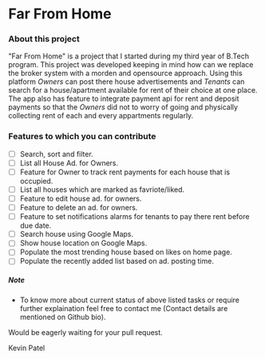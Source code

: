 # Far From Home

### About this project
"Far From Home" is a project that I started during my third year of B.Tech program. This project was developed keeping in mind how can we replace the broker system with a morden and opensource approach. Using this platform *Owners* can post there house advertisements and *Tenants* can search for a house/apartment available for rent of their choice at one place. The app also has feature to integrate payment api for rent and deposit payments so that the *Owners* did not to worry of going and physically collecting rent of each and every appartments regularly.

### Features to which you can contribute

- [ ] Search, sort and filter.
- [ ] List all House Ad. for Owners.
- [ ] Feature for Owner to track rent payments for each house that is occupied.
- [ ] List all houses which are marked as favriote/liked.
- [ ] Feature to edit house ad. for owners.
- [ ] Feature to delete an ad. for owners.
- [ ] Feature to set notifications alarms for tenants to pay there rent before due date.
- [ ] Search house using Google Maps.
- [ ] Show house location on Google Maps.
- [ ] Populate the most trending house based on likes on home page.
- [ ] Populate the recently added list based on ad. posting time.

##### Note
- To know more about current status of above listed tasks or require further explaination feel free to contact me (Contact details are mentioned on Github bio).


Would be eagerly waiting for your pull request.

Kevin Patel
